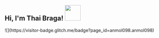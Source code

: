 
<h2> Hi, I'm Thai Braga! <img src="https://media.giphy.com/media/mGcNjsfWAjY5AEZNw6/giphy.gif" width="50"></h2>
![](https://visitor-badge.glitch.me/badge?page_id=anmol098.anmol098)
